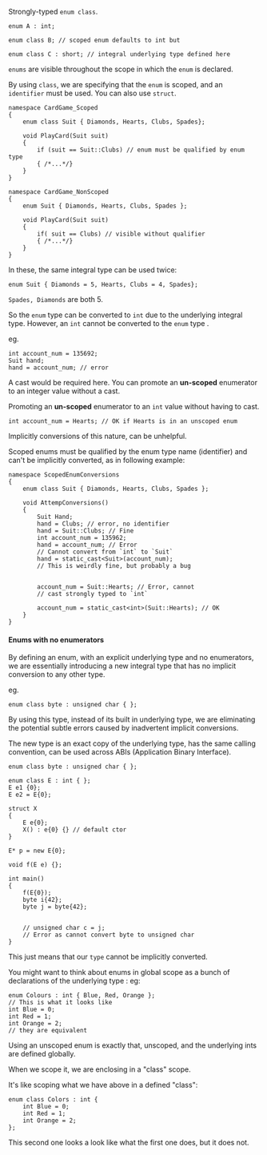 Strongly-typed `enum class`. 
```
enum A : int;

enum class B; // scoped enum defaults to int but

enum class C : short; // integral underlying type defined here
```

`enums` are visible throughout the scope in which the `enum` is declared. 

By using `class`, we are specifying that the `enum` is scoped, and an `identifier` must be used.
You can also use `struct`. 

```
namespace CardGame_Scoped
{ 
	enum class Suit { Diamonds, Hearts, Clubs, Spades};

	void PlayCard(Suit suit)
	{ 
		if (suit == Suit::Clubs) // enum must be qualified by enum type
		{ /*...*/}
	}
}
```

```
namespace CardGame_NonScoped
{ 
	enum Suit { Diamonds, Hearts, Clubs, Spades };

	void PlayCard(Suit suit)
	{ 
		if( suit == Clubs) // visible without qualifier
		{ /*...*/}
	}
}
```

In these, the same integral type can be used twice: 
```
enum Suit { Diamonds = 5, Hearts, Clubs = 4, Spades};
```

`Spades, Diamonds` are both 5. 

So the `enum` type can be converted to `int` due to the underlying integral type. However, an `int` cannot be converted to the `enum` type .

eg.
```
int account_num = 135692; 
Suit hand;
hand = account_num; // error
```
A cast would be required here. 
You can promote an **un-scoped** enumerator to an integer value without a cast. 

Promoting an **un-scoped** enumerator to an `int` value without having to cast. 
```
int account_num = Hearts; // OK if Hearts is in an unscoped enum
```
Implicitly conversions of this nature, can be unhelpful. 

Scoped enums must be qualified by the enum type name (identifier) and can't be implicitly converted, as  in following example: 

```
namespace ScopedEnumConversions
{
	enum class Suit { Diamonds, Hearts, Clubs, Spades };

	void AttempConversions()
	{ 
		Suit Hand; 
		hand = Clubs; // error, no identifier
		hand = Suit::Clubs; // Fine
		int account_num = 135962; 
		hand = account_num; // Error
		// Cannot convert from `int` to `Suit`
		hand = static_cast<Suit>(account_num);
		// This is weirdly fine, but probably a bug


		account_num = Suit::Hearts; // Error, cannot
		// cast strongly typed to `int`

		account_num = static_cast<int>(Suit::Hearts); // OK
	}
}
```

#### Enums with no enumerators
By defining an enum, with an explicit underlying type and no enumerators, we are essentially introducing a new integral type that has no implicit conversion to any other type. 

eg. 
```
enum class byte : unsigned char { };
```

By using this type, instead of its built in underlying type, we are eliminating the potential subtle errors caused by inadvertent implicit conversions. 

The new type is an exact copy of the underlying type, has the same calling convention, can be used across ABIs (Application Binary Interface). 

```
enum class byte : unsigned char { };

enum class E : int { }; 
E e1 {0};
E e2 = E{0};

struct X
{
	E e{0};
	X() : e{0} {} // default ctor
}

E* p = new E{0};

void f(E e) {};

int main()
{
	f(E{0});
	byte i{42};
	byte j = byte{42};


	// unsigned char c = j; 
	// Error as cannot convert byte to unsigned char
}
```

This just means that our `type` cannot be implicitly converted. 


You might want to think about enums in global scope as a bunch of declarations of the underlying type : eg: 
```
enum Colours : int { Blue, Red, Orange };
// This is what it looks like
int Blue = 0; 
int Red = 1; 
int Orange = 2;
// they are equivalent 
```
Using an unscoped enum is exactly that, unscoped, and the underlying ints are defined globally. 

When we scope it, we are enclosing in a "class" scope. 

It's like scoping what we have above in a defined "class": 
```
enum class Colors : int { 
	int Blue = 0; 
	int Red = 1; 
	int Orange = 2;
};
```

This second one looks a look like what the first one does, but it does not.
